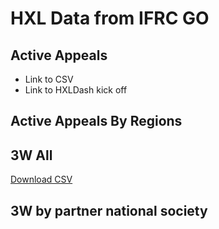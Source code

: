 # HXL Data from IFRC GO

## Active Appeals
- Link to CSV
- Link to HXLDash kick off

## Active Appeals By Regions


## 3W All
[Download CSV](https://proxy.hxlstandard.org/data.csv?tagger-match-all=on&tagger-01-header=budget_amount&tagger-01-tag=%23value%2Bbudget&tagger-03-header=end_date&tagger-03-tag=%23date%2Bend&tagger-07-header=modified_at&tagger-07-tag=%23date%2Bupdate&tagger-08-header=name&tagger-08-tag=%23activity%2Bname&tagger-10-header=operation_type_display&tagger-10-tag=%23operations%2Btype&tagger-12-header=primary_sector_display&tagger-12-tag=%23sector&tagger-14-header=programme_type_display&tagger-14-tag=%23operations%2Btype2&tagger-17-header=project_country_detail.iso&tagger-17-tag=%23country%2Bcode&tagger-18-header=project_country_detail.name&tagger-18-tag=%23country%2Bname&tagger-20-header=project_country_detail.society_name&tagger-20-tag=%23org%2Bimplementor&tagger-29-header=reached_female&tagger-29-tag=%23reached%2Bf&tagger-30-header=reached_male&tagger-30-tag=%23reached%2Bm&tagger-31-header=reached_other&tagger-31-tag=%23reached%2Bo&tagger-32-header=reached_total&tagger-32-tag=%23reached%2Btotal&tagger-40-header=reporting_ns_detail.society_name&tagger-40-tag=%23org%2Bpartner&tagger-49-header=start_date&tagger-49-tag=%23date%2Bstart&tagger-51-header=status_display&tagger-51-tag=%23status&tagger-52-header=target_female&tagger-52-tag=%23target%2Bf&tagger-53-header=target_male&tagger-53-tag=%23target%2Bm&tagger-54-header=target_other&tagger-54-tag=%23target%2Bo&tagger-55-header=target_total&tagger-55-tag=%23target_total&url=https%3A%2F%2Fgoadmin.ifrc.org%2Fapi%2Fv2%2Fproject%2F%3Fformat%3Dcsv&header-row=1&dest=data_view)


## 3W by partner national society
